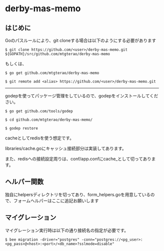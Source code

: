 # derby-mas-memo

## はじめに

Goのパスルールにより、git cloneする場合は以下のようにする必要があります

```
$ git clone https://github.com/<user>/derby-mas-memo.git ${GOPATH}/src/github.com/mtgterao/derby-mas-memo
```

もしくは、

```
$ go get github.com/mtgterao/derby-mas-memo

$ git remote add <alias> https://github.com/<user>/derby-mas-memo.git
```

---

godepを使ってパッケージ管理をしているので、godepをインストールしてください。

```
$ go get github.com/tools/godep

$ cd github.com/mtgterao/derby-mas-memo/

$ godep restore
```


cacheとしてredisを使う想定です。

libraries/cache.goにキャッシュ接続部分は実装してあります。

また、redisへの接続設定周りは、conf/app.confにcache_として切ってあります。

## ヘルパー関数

独自にhelpersディレクトリを切ってあり、form_helpers.goを用意しているので、フォームヘルパーはここに追記お願いします

## マイグレーション

マイグレーション実行時は以下の通り接続名の指定が必要です。

```
$ bee migration -driver="postgres" -conn="postgres://<pg_user>:<pg_pass>@<host>:<port>/<db_name>?sslmode=disable"
```
